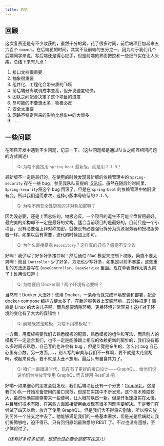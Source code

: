 ```yaml
---
title: 总结 
---
```


## 回顾

这次复赛还是有不少收获的，虽然十分的累，花了很多时间，前后端项目加起来五六百个 `commit`。在后端花的时间，其实不及前端的五分之一，因为对于我们几个后端同学来说，写后端还是得心应手，但是前端的界面把控和一些细节实在让人头疼。总结下来有几点：

1. 接口文档很重要
2. 抽象很重要
3. 组件化、工程化会带来质的飞跃
4. 前后端分离联调成本变高，但开发速度较快。
5. 团队之间配合决定了这个项目的进度
6. 尽可能的不要想太多，物极必反
7. 安全太重要
8. 网路不稳定带来的影响比想象中的大很多
9. ......

## 一些问题

在项目开发中遇到不少问题，记录一下。（这些问题都是通过队友之间互相问问题的方式阐述）

> Q: 为啥不直接用 `spring-boot` 最新版，而是用 `2.1.9`？

最新版不一定是最好的，在使用的时候发现最新版的依赖管理中的 `Spring-security` 存在一些 bug，参见我队队员提的 [ISSUE](https://github.com/spring-projects/spring-security-oauth/issues/1798)。虽然在随后的时间里，`Spring-security`将这个 bug 回滚了，但是在 `spring-boot` 的依赖管理中依旧没有变。所以我们退而求次，选择小版本号较低的 `2.1.9`。

> Q: 为啥不用安全性更高的非对称加密啊？

因为没必要，还是上面总结的，物极必反。一个项目的诞生不可能全盘皆用最好，最完美的架构却不一定是最好的架构。适合当前项目的是最好的。目前只是一个小项目，没有必要强上非对称加密。就像没有必要强行拆分为资源服务器和授权服务器一样。如果以后有需要，迭代的时候加上即可。

> Q: 为什么直接暴露 `Repository`？这样真的好吗？感觉不安全诶

好啊！我少写了好多好多接口啊！然后通过 `RBAC` 模型来控制下权限，简直不要太爽啊！而且 `Controller` 少了好多，方法也少写好多，如果是以前不暴露，这些重复的方法还要写在 `BaseController`、`BaseService` 里面。现在单表操作太爽太爽了！谁用谁知道！

> Q: 为啥要用 Docker啊？两个环境有必要吗？

当然有！Docker 大法好！使用 Docker，一条命令就完成环境安装和部署，配合 docker-compose 编排方便太多了，在新的服务器上安装环境，五分钟搞定！简直是 Linux 的大亲儿子啊。而且想要清除环境、更换环境非常容易！这样对于环境的变化有了大大的容错性！

> Q: 前端既然是短板，为啥不用模板呢？

一方面，用模板需要我们去熟悉模板的配置，熟悉模板的组件和写法，而且别人的模板不一定适合我们，也不一定是能够跟上相应的依赖更新的脚步的，我们没有那么多时间去熟悉，自己写的也许会有 bug ，但是毕竟是亲生的，怎么出 bug 自己心里有点数。另一方面，，，，别人写的审美与我们不一样啊，要不就是太花里胡哨，改起来费劲，要不就是太丑不想用。最后只有自食其力了。

> Q: 咱们一直跟进时代，现在有了更好的接口设计——GraphQL，给他们说说咱们为啥放弃使用 GraphQL 而去使用 RestFul 吧。

好嘞～如果细心的朋友会就发现，我们后端项目还有一个分支：[GraphQL](https://github.com/GeneralAndKing/one-yard/tree/graphql)。这是我们小队一开始准备使用的接口规范，但是在实践中不断发现，这个技术难度较大，虽然他确实能够带来一些便利，让人眼前焕然一新，但是开发速度实在太慢，并且我们技术有限，在某些方面直接使用会发现有很多问题需要解决。于是我们在尝试了四天以后，放弃了使用 GraphQL，但是我们舍不得将它删除，所以将它放到另外一个分支之中去了。他能够满足我们的一些基本需求，但是光是后端就让我们折腾够呛，迫不得已，只有回归原始最熟悉的 REST 了。不过也没有遗憾，至少体验过了。



*（还有好多好多记录，想想也没必要全部都写在这儿）*

